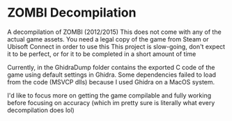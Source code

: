 # ZOMBI Decompilation
A decompilation of ZOMBI (2012/2015)
This does not come with any of the actual game assets. You need a legal copy of the game from Steam or Ubisoft Connect in order to use this
This project is slow-going, don't expect it to be perfect, or for it to be completed in a short amount of time

Currently, in the GhidraDump folder contains the exported C code of the game using default settings in Ghidra. Some dependencies failed to load from the code (MSVCP dlls) because I used Ghidra on a MacOS system.

I'd like to focus more on getting the game compilable and fully working before focusing on accuracy (which im pretty sure is literally what every decompilation does lol)
